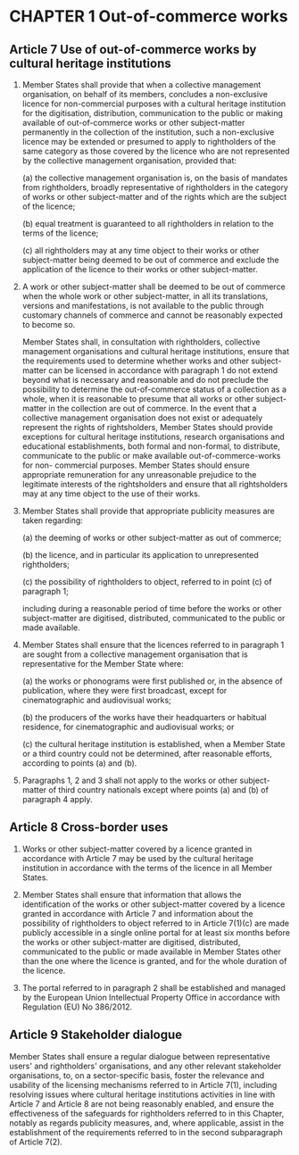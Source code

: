 # CHAPTER 1 Out-of-commerce works

## Article 7 Use of out-of-commerce works by cultural heritage institutions

1. Member States shall provide that when a collective management organisation, on behalf of its members, concludes a non-exclusive licence for non-commercial purposes with a cultural heritage institution for the digitisation, distribution, communication to the public or making available of out-of-commerce works or other subject-matter permanently in the collection of the institution, such a non-exclusive licence may be extended or presumed to apply to rightholders of the same category as those covered by the licence who are not represented by the collective management organisation, provided that:

    (a) the collective management organisation is, on the basis of mandates from rightholders, broadly representative of rightholders in the category of works or other subject-matter and of the rights which are the subject of the licence;
    
    (b) equal treatment is guaranteed to all rightholders in relation to the terms of the licence;
    
    (c) all rightholders may at any time object to their works or other subject-matter being deemed to be out of commerce and exclude the application of the licence to their works or other subject-matter.
  
2. A work or other subject-matter shall be deemed to be out of commerce when the whole work or other subject-matter, in all its translations, versions and manifestations, is not available to the public through customary channels of commerce and cannot be reasonably expected to become so.

   Member States shall, in consultation with rightholders, collective management organisations and cultural heritage institutions, ensure that the requirements used to determine whether works and other subject-matter can be licensed in accordance with paragraph 1 do not extend beyond what is necessary and reasonable and do not preclude the possibility to determine the out-of-commerce status of a collection as a whole, when it is reasonable to presume that all works or other subject- matter in the collection are out of commerce. In the event that a collective management organisation does not exist or adequately represent the rights of rightsholders, Member States should provide exceptions for cultural heritage institutions, research organisations and educational establishments, both formal and non-formal, to distribute, communicate to the public or make available out-of-commerce-works for non- commercial purposes. Member States should ensure appropriate remuneration for any unreasonable prejudice to the legitimate interests of the rightsholders and ensure that all rightsholders may at any time object to the use of their works.
   
3. Member States shall provide that appropriate publicity measures are taken regarding:

    (a) the deeming of works or other subject-matter as out of commerce;
    
    (b) the licence, and in particular its application to unrepresented rightholders;
    
    (c) the possibility of rightholders to object, referred to in point (c) of paragraph 1;

    including during a reasonable period of time before the works or other subject-matter are digitised, distributed, communicated to the public or made available.

4. Member States shall ensure that the licences referred to in paragraph 1 are sought from a collective management organisation that is representative for the Member State where:

    (a) the works or phonograms were first published or, in the absence of publication, where they were first broadcast, except for cinematographic and audiovisual works;

    (b) the producers of the works have their headquarters or habitual residence, for cinematographic and audiovisual works; or

    (c) the cultural heritage institution is established, when a Member State or a third country could not be determined, after reasonable efforts, according to points (a) and (b).

5. Paragraphs 1, 2 and 3 shall not apply to the works or other subject-matter of third country nationals except where points (a) and (b) of paragraph 4 apply.

## Article 8 Cross-border uses

1. Works or other subject-matter covered by a licence granted in accordance with Article 7 may be used by the cultural heritage institution in accordance with the terms of the licence in all Member States.

2. Member States shall ensure that information that allows the identification of the works or other subject-matter covered by a licence granted in accordance with Article 7 and information about the possibility of rightholders to object referred to in Article 7(1)(c) are made publicly accessible in a single online portal for at least six months before the works or other subject-matter are digitised, distributed, communicated to the public or made available in Member States other than the one where the licence is granted, and for the whole duration of the licence.

3. The portal referred to in paragraph 2 shall be established and managed by the European Union Intellectual Property Office in accordance with Regulation (EU) No 386/2012.

## Article 9 Stakeholder dialogue

Member States shall ensure a regular dialogue between representative users' and rightholders' organisations, and any other relevant stakeholder organisations, to, on a sector-specific basis, foster the relevance and usability of the licensing mechanisms referred to in Article 7(1), including resolving issues where cultural heritage institutions activities in line with Article 7 and Article 8 are not being reasonably enabled, and ensure the effectiveness of the safeguards for rightholders referred to in this Chapter, notably as regards publicity measures, and, where applicable, assist in the establishment of the requirements referred to in the second subparagraph of Article 7(2).
